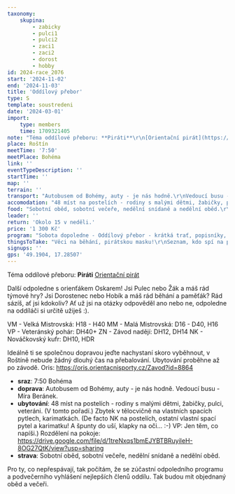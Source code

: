 ```yaml
---
taxonomy:
    skupina:
        - zabicky
        - pulci1
        - pulci2
        - zaci1
        - zaci2
        - dorost
        - hobby
id: 2024-race_2076
start: '2024-11-02'
end: '2024-11-03'
title: 'Oddílový přebor'
type: S
template: soustredeni
date: '2024-03-01'
import:
    type: members
    time: 1709321405
note: "Téma oddílové přeboru: **Piráti**\r\n[Orientační pirát](https://drive.google.com/file/d/1_thrXoCDoIJhnMOjjG2D4Kn81stI4SS5/view?usp=sharing)  \r\n\r\nDalší odpoledne s orienťákem Oskarem!\r\nJsi Pulec nebo Žák a máš rád týmové hry? Jsi Dorostenec nebo Hobík a máš rád běhání a paměťák? Rád sázíš, ať jsi kdokoliv? Ať už jsi na otázky odpověděl ano nebo ne, odpoledne na oddíláči si určitě užiješ :).\r\n\r\nVM - Velká Mistrovská: H18 - H40\r\nMM - Malá Mistrovská: D16 - D40, H16\r\nVP - Veteránský pohár: DH40+\r\nZN - Závod nadějí: DH12, DH14\r\nNK - Nováčkovský kufr: DH10, HDR\r\n\r\nIdeálně ti se společnou dopravou jeďte nachystaní skoro vyběhnout, v Roštíně nebude žádný dlouhý čas na přebalování. Ubytování proběhne až po závodě.\r\nOris: https://oris.orientacnisporty.cz/Zavod?id=8864"
place: Roštín
meetTime: '7:50'
meetPlace: Bohéma
link: ''
eventTypeDescription: ''
startTime: ''
map: ''
terrain: ''
transport: "Autobusem od Bohémy, auty - je nás hodně.\r\nVedoucí busu - Míra Beránek."
accomodation: "48 míst na postelích - rodiny s malými dětmi, žabičky, pulci, veteráni. (V tomto pořadí.)\r\nZbytek v tělocvičně na vlastních spacích pytlech, karimatkách.\r\n(De facto NK na postelích, ostatní vlastní spací pytel a karimatku! A špunty do uší, klapky na oči... :-) VP: Jen těm, co napíši.)\r\nRozdělení na pokoje:\r\nhttps://drive.google.com/file/d/1treNxqs1bmEJYBTBRuyileH-8OG27QtK/view?usp=sharing"
food: "Sobotní oběd, sobotní večeře, nedělní snídaně a nedělní oběd.\r\n\r\nPro ty, co nepřespávají, tak počítám, že se zúčastní odpoledního programu a podvečerního vyhlášení nejlepších členů oddílu. Tak budou mít objednaný oběd a večeři."
leader: ''
return: 'Okolo 15 v neděli.'
price: '1 300 Kč'
program: "Sobota dopoledne - Oddílový přebor - krátká trať, popisníky, čipy rozhodně s sebou! Bude to krušné! Staví Danáč.\r\nSobota odpoledne - Hra, Pomůžete Oskarovi? Vede Jana Smítalová\r\nSobota večer - vyhlášení nejlepších členů oddílu, večerní program - pirátskou show pod vedením Kučiho a Vojty, soutěž o nejlepší masku! diskotéka?\r\nNeděle dopoledne - štafety  na hřebeni - staví Luf."
thingsToTake: "Věci na běhání, pirátskou masku!\r\nSeznam, kdo spí na postelích bude zveřejněn v týdnu před odíláčem.\r\nAle od žáků a starších počítajte s karimatkou a spacákem."
signups: ''
gps: '49.1904, 17.28507'
---
```


Téma oddílové přeboru: **Piráti**
[Orientační pirát](https://drive.google.com/file/d/1_thrXoCDoIJhnMOjjG2D4Kn81stI4SS5/view?usp=sharing)  

Další odpoledne s orienťákem Oskarem!
Jsi Pulec nebo Žák a máš rád týmové hry? Jsi Dorostenec nebo Hobík a máš rád běhání a paměťák? Rád sázíš, ať jsi kdokoliv? Ať už jsi na otázky odpověděl ano nebo ne, odpoledne na oddíláči si určitě užiješ :).

VM - Velká Mistrovská: H18 - H40
MM - Malá Mistrovská: D16 - D40, H16
VP - Veteránský pohár: DH40+
ZN - Závod nadějí: DH12, DH14
NK - Nováčkovský kufr: DH10, HDR

Ideálně ti se společnou dopravou jeďte nachystaní skoro vyběhnout, v Roštíně nebude žádný dlouhý čas na přebalování. Ubytování proběhne až po závodě.
Oris: https://oris.orientacnisporty.cz/Zavod?id=8864
* **sraz**: 7:50 Bohéma
* **doprava**: Autobusem od Bohémy, auty - je nás hodně.
Vedoucí busu - Míra Beránek.
* **ubytování**: 48 míst na postelích - rodiny s malými dětmi, žabičky, pulci, veteráni. (V tomto pořadí.)
Zbytek v tělocvičně na vlastních spacích pytlech, karimatkách.
(De facto NK na postelích, ostatní vlastní spací pytel a karimatku! A špunty do uší, klapky na oči... :-) VP: Jen těm, co napíši.)
Rozdělení na pokoje:
https://drive.google.com/file/d/1treNxqs1bmEJYBTBRuyileH-8OG27QtK/view?usp=sharing
* **strava**: Sobotní oběd, sobotní večeře, nedělní snídaně a nedělní oběd.

Pro ty, co nepřespávají, tak počítám, že se zúčastní odpoledního programu a podvečerního vyhlášení nejlepších členů oddílu. Tak budou mít objednaný oběd a večeři.

